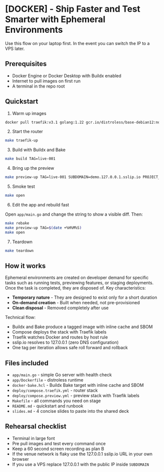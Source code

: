 # [DOCKER] - Ship Faster and Test Smarter with Ephemeral Environments

Use this flow on your laptop first. In the event you can switch the IP to a VPS later.

## Prerequisites

- Docker Engine or Docker Desktop with Buildx enabled
- Internet to pull images on first run
- A terminal in the repo root

## Quickstart

1. Warm up images

```bash
docker pull traefik:v3.1 golang:1.22 gcr.io/distroless/base-debian12:nonroot
```

2. Start the router

```bash
make traefik-up
```

3. Build with Buildx and Bake

```bash
make build TAG=live-001
```

4. Bring up the preview

```bash
make preview-up TAG=live-001 SUBDOMAIN=demo.127.0.0.1.sslip.io PROJECT_NAME=demo
```

5. Smoke test

```bash
make open
```

6. Edit the app and rebuild fast

Open `app/main.go` and change the string to show a visible diff. Then:

```bash
make rebake
make preview-up TAG=$(date +%H%M%S)
make open
```

7. Teardown

```bash
make teardown
```

## How it works

Ephemeral environments are created on developer demand for specific tasks such as running tests, previewing features, or staging deployments. Once the task is completed, they are disposed of. Key characteristics:

- **Temporary nature** - They are designed to exist only for a short duration
- **On-demand creation** - Built when needed, not pre-provisioned
- **Clean disposal** - Removed completely after use

Technical flow:

- Buildx and Bake produce a tagged image with inline cache and SBOM
- Compose deploys the stack with Traefik labels
- Traefik watches Docker and routes by host rule
- sslip.io resolves to 127.0.0.1 (zero DNS configuration)
- One tag per iteration allows safe roll forward and rollback

## Files included

- `app/main.go` - simple Go server with health check
- `app/Dockerfile` - distroless runtime
- `docker-bake.hcl` - Buildx Bake target with inline cache and SBOM
- `deploy/compose.traefik.yml` - router stack
- `deploy/compose.preview.yml` - preview stack with Traefik labels
- `Makefile` - all commands you need on stage
- `README.md` - quickstart and runbook
- `slides.md` - 4 concise slides to paste into the shared deck

## Rehearsal checklist

- Terminal in large font
- Pre pull images and test every command once
- Keep a 60 second screen recording as plan B
- If the venue network is flaky use the 127.0.0.1 sslip.io URL in your own browser
- If you use a VPS replace 127.0.0.1 with the public IP inside `SUBDOMAIN`
